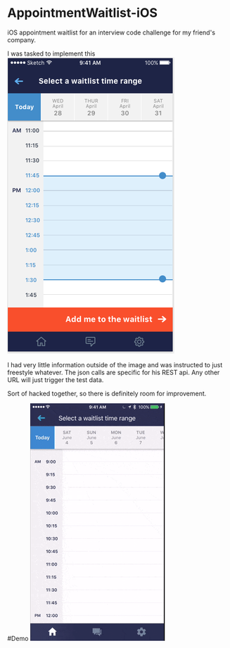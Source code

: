 # AppointmentWaitlist-iOS
iOS appointment waitlist for an interview code challenge for my friend's company.

I was tasked to implement this
![waitlist](web/waitlist.jpg)

I had very little information outside of the image and was instructed to just freestyle whatever.
The json calls are specific for his REST api. Any other URL will just trigger the test data.

Sort of hacked together, so there is definitely room for improvement.

#Demo
![demo](web/demo.gif)